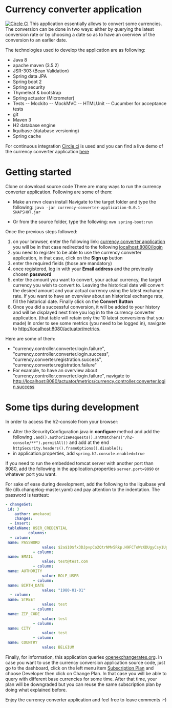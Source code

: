 # Currency converter application
[![Circle CI](https://circleci.com/gh/a-mekaoui/currency-converter-application.svg?style=svg&circle-token=4aef8bd23970e13ff5dee6f4a843a898985619ef)](https://circleci.com/gh/a-mekaoui/currency-converter-application)
This application essentially allows to convert some currencies.
The conversion can be done in two ways: either by querying the latest conversion rate or by choosing a date so as to have an overview of the conversion to an earlier date.

The technologies used to develop the application are as following:
- Java 8
- apache maven (3.5.2)
- JSR-303 (Bean Validation)
- Spring data JPA
- Spring boot 2
- Spring security
- Thymeleaf & bootstrap
- Spring actuator (Micrometer)
- Tests
-- Mockito
-- MockMVC
-- HTMLUnit
-- Cucumber for acceptance tests
- git
- Maven 3
- H2 database engine
- liquibase (database versioning)
- Spring cache

For continuous integration [Circle ci](https://circleci.com/gh/a-mekaoui/challenge) is used and you can find a live demo of the currency converter application [here](https://currency-converter-appli.herokuapp.com)

# Getting started

Clone or download source code
There are many ways to run the currency converter application. Following are some of them:

- Make an mvn clean install
Navigate to the target folder and type the following: 
```java -jar currency-converter-application-0.0.1-SNAPSHOT.jar```

- Or from the source folder, type the following:
```mvn spring-boot:run``` 

Once the previous steps followed:

 1. on your browser, enter the following link: [currency converter application](http://localhost:8080)
you will be in that case redirected to the following [localhost:8080/login](http://localhost:8080/login)
 2. you need to register to be able to use the currency converter application, in that case, click on the **Sign up** button
 3. enter the required fields (those are mandatory)
 4. once registered, log in with your **Email address** and the previously chosen **password**
 5. enter the amount you want to convert, your actual currency, the target currency you wish to convert to. Leaving the historical date will convert the desired amount and your actual currency using the latest exchange rate. If you want to have an overview about an historical exchange rate, fill the historical date. Finally click on the **Convert Button**
 6. Once you did a successful conversion, it will be added to your history and will be displayed next time you log in to the currency converter application. (that table will retain only the 10 latest conversions that you made)
In order to see some metrics (you need to be logged in), navigate to [http://localhost:8080/actuator/metrics](http://localhost:8080/actuator/metrics). 

Here are some of them:

- "currency.controller.converter.login.failure", "currency.controller.converter.login.success", "currency.converter.registration.success", "currency.converter.registration.failure"
- For example, to have an overview about "currency.controller.converter.login.failure", navigate to [http://localhost:8080/actuator/metrics/currency.controller.converter.login.success](http://localhost:8080/actuator/metrics/currency.controller.converter.login.success)

# Some tips during development
In order to access the h2-console from your browser:

- Alter the SecurityConfiguration.java in **configure** method and add the following ```.and().authorizeRequests().antMatchers("/h2-console/**").permitAll()``` and add at the end ```httpSecurity.headers().frameOptions().disable();```
- in application.properties, add ```spring.h2.console.enabled=true```

If you need to run the embedded tomcat server with another port than 8080, add the following in the application.properties ```server.port=9090``` or whatever port you want.

For sake of ease during development, add the following to the liquibase yml file  (db.changelog-master.yaml) and pay attention to the indentation. The password is testtest: 
```yaml
- changeSet:  
 id: 3  
    author: amekaoui  
    changes:  
  - insert:  
 tableName: USER_CREDENTIAL  
          columns:  
  - column:  
 name: PASSWORD  
                value: $2a$10$fx3DJpvpCo2QtrNMv5Rkp.H9FCToWzKDUgyCsy1Ugi9AmmM/U4doS  
            - column:  
 name: EMAIL  
                value: test@test.com  
            - column:  
 name: AUTHORITY  
                value: ROLE_USER  
            - column:  
 name: BIRTH_DATE  
                value: "1980-01-01"  
  - column:  
 name: STREET  
                value: test  
            - column:  
 name: ZIP_CODE  
                value: test  
            - column:  
 name: CITY  
                value: test  
            - column:  
 name: COUNTRY  
                value: BELGIUM 
```


Finally, for information, this application queries [openexchangerates.org](openexchangerates.org). In case you want to use the currency conversion application source code, just go to the dashboard, click on the left menu item [Subscription Plan](https://openexchangerates.org/account/subscription) and choose Developer then click on Change Plan. In that case you will be able to query with different base currencies for some time. After that time, your plan will be downgraded but you can reuse the same subscription plan by doing what explained before.

Enjoy the currency converter application and feel free to leave comments :-)

